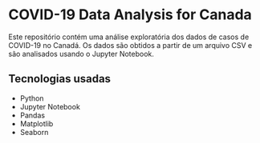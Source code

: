 # COVID-19 Data Analysis for Canada

Este repositório contém uma análise exploratória dos dados de casos de COVID-19 no Canadá. Os dados são obtidos a partir de um arquivo CSV e são analisados usando o Jupyter Notebook.

## Tecnologias usadas
- Python
- Jupyter Notebook
- Pandas
- Matplotlib
- Seaborn
